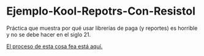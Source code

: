 # Ejemplo-Kool-Repotrs-Con-Resistol

Práctica que muestra por qué usar librerías de paga (y reportes) es horrible y no se debe hacer en el siglo 21.

[El proceso de esta cosa fea está aquí.](docs/contenido.org)
